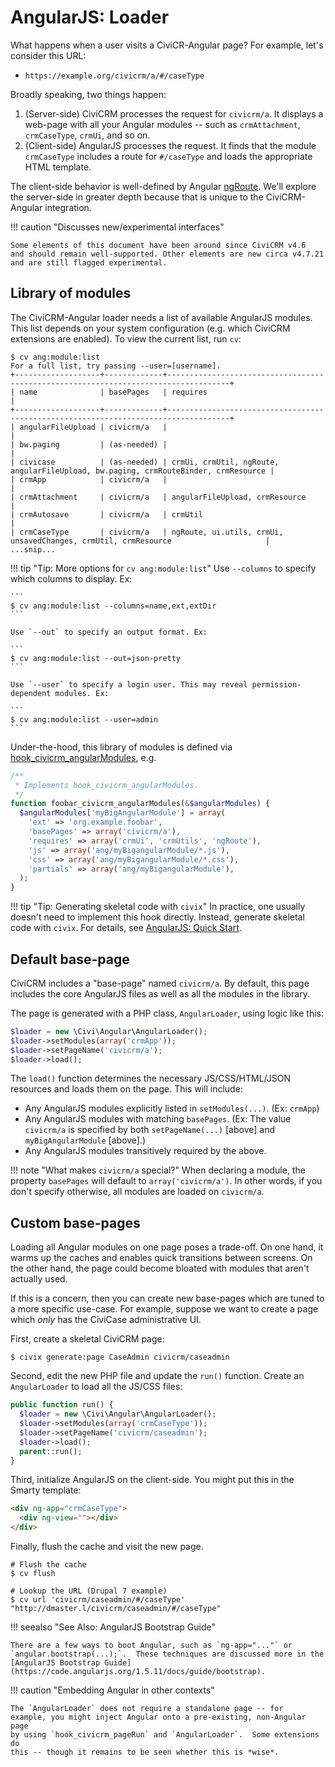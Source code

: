 # AngularJS: Loader

What happens when a user visits a CiviCR-Angular page? For example, let's
consider this URL:

 * `https://example.org/civicrm/a/#/caseType`

Broadly speaking, two things happen:

 1. (Server-side) CiviCRM processes the request for `civicrm/a`. It
    displays a web-page with all your Angular modules -- such as
    `crmAttachment`, `crmCaseType`, `crmUi`, and so on.
 2. (Client-side) AngularJS processes the request.  It finds that the
    module `crmCaseType` includes a route for `#/caseType` and loads the
    appropriate HTML template.

The client-side behavior is well-defined by Angular
[ngRoute](https://docs.angularjs.org/api/ngRoute).  We'll explore the
server-side in greater depth because that is unique to the CiviCRM-Angular
integration.

!!! caution "Discusses new/experimental interfaces"

    Some elements of this document have been around since CiviCRM v4.6
    and should remain well-supported. Other elements are new circa v4.7.21
    and are still flagged experimental.

## Library of modules

The CiviCRM-Angular loader needs a list of available AngularJS modules.
This list depends on your system configuration (e.g.  which CiviCRM
extensions are enabled).  To view the current list, run `cv`:

```
$ cv ang:module:list
For a full list, try passing --user=[username].
+-------------------+-------------+------------------------------------------------------------------------------------+
| name              | basePages   | requires                                                                           |
+-------------------+-------------+------------------------------------------------------------------------------------+
| angularFileUpload | civicrm/a   |                                                                                    |
| bw.paging         | (as-needed) |                                                                                    |
| civicase          | (as-needed) | crmUi, crmUtil, ngRoute, angularFileUpload, bw.paging, crmRouteBinder, crmResource |
| crmApp            | civicrm/a   |                                                                                    |
| crmAttachment     | civicrm/a   | angularFileUpload, crmResource                                                     |
| crmAutosave       | civicrm/a   | crmUtil                                                                            |
| crmCaseType       | civicrm/a   | ngRoute, ui.utils, crmUi, unsavedChanges, crmUtil, crmResource                     |
...snip...
```

!!! tip "Tip: More options for `cv ang:module:list`"
    Use `--columns` to specify which columns to display. Ex:

    ```
    $ cv ang:module:list --columns=name,ext,extDir
    ```

    Use `--out` to specify an output format. Ex:

    ```
    $ cv ang:module:list --out=json-pretty
    ```

    Use `--user` to specify a login user. This may reveal permission-dependent modules. Ex:

    ```
    $ cv ang:module:list --user=admin
    ```

Under-the-hood, this library of modules is defined via
[hook_civicrm_angularModules](/hooks/hook_civicrm_angularModules.md), e.g.

```php
/**
 * Implements hook_civicrm_angularModules.
 */
function foobar_civicrm_angularModules(&$angularModules) {
  $angularModules['myBigAngularModule'] = array(
    'ext' => 'org.example.foobar',
    'basePages' => array('civicrm/a'),
    'requires' => array('crmUi', 'crmUtils', 'ngRoute'),
    'js' => array('ang/myBigangularModule/*.js'),
    'css' => array('ang/myBigangularModule/*.css'),
    'partials' => array('ang/myBigangularModule'),
  );
}
```

!!! tip "Tip: Generating skeletal code with `civix`"
    In practice, one usually doesn't need to implement this hook directly.
    Instead, generate skeletal code with `civix`.  For details, see
    [AngularJS: Quick Start](/framework/angular/quickstart.md).

## Default base-page

CiviCRM includes a "base-page" named `civicrm/a`.  By default, this page
includes the core AngularJS files as well as all the modules in the library.

The page is generated with a PHP class, `AngularLoader`, using logic like this:

```php
$loader = new \Civi\Angular\AngularLoader();
$loader->setModules(array('crmApp'));
$loader->setPageName('civicrm/a');
$loader->load();
```

The `load()` function determines the necessary JS/CSS/HTML/JSON resources
and loads them on the page. This will include:

 * Any AngularJS modules explicitly listed in `setModules(...)`. (Ex: `crmApp`)
 * Any AngularJS modules with matching `basePages`. (Ex: The value `civicrm/a`
   is specified by both `setPageName(...)` [above] and `myBigAngularModule` [above].)
 * Any AngularJS modules transitively required by the above.

!!! note "What makes `civicrm/a` special?"
    When declaring a module, the property `basePages` will default to
    `array('civicrm/a')`.  In other words, if you don't specify otherwise,
    all modules are loaded on `civicrm/a`.

## Custom base-pages

Loading all Angular modules on one page poses a trade-off.  On one hand, it
warms up the caches and enables quick transitions between screens.  On the
other hand, the page could become bloated with modules that aren't actually
used.

If this is a concern, then you can create new base-pages which are tuned to
a more specific use-case.  For example, suppose we want to create a page
which *only* has the CiviCase administrative UI.

First, create a skeletal CiviCRM page:

```
$ civix generate:page CaseAdmin civicrm/caseadmin
```

Second, edit the new PHP file and update the `run()` function.  Create an
`AngularLoader` to load all the JS/CSS files:

```php
public function run() {
  $loader = new \Civi\Angular\AngularLoader();
  $loader->setModules(array('crmCaseType'));
  $loader->setPageName('civicrm/caseadmin');
  $loader->load();
  parent::run();
}
```

Third, initialize AngularJS on the client-side.  You might put this
in the Smarty template:

```html
<div ng-app="crmCaseType">
  <div ng-view=""></div>
</div>
```

Finally, flush the cache and visit the new page.

```
# Flush the cache
$ cv flush

# Lookup the URL (Drupal 7 example)
$ cv url 'civicrm/caseadmin/#/caseType'
"http://dmaster.l/civicrm/caseadmin/#/caseType"
```

!!! seealso "See Also: AngularJS Bootstrap Guide"

    There are a few ways to boot Angular, such as `ng-app="..."` or
    `angular.bootstrap(...);`.  These techniques are discussed more in the
    [AngularJS Bootstrap Guide](https://code.angularjs.org/1.5.11/docs/guide/bootstrap).

!!! caution "Embedding Angular in other contexts"

    The `AngularLoader` does not require a standalone page -- for
    example, you might inject Angular onto a pre-existing, non-Angular page
    by using `hook_civicrm_pageRun` and `AngularLoader`.  Some extensions do
    this -- though it remains to be seen whether this is *wise*.
